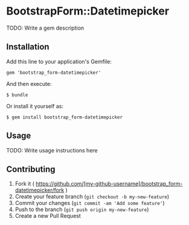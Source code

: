# BootstrapForm::Datetimepicker

TODO: Write a gem description

## Installation

Add this line to your application's Gemfile:

    gem 'bootstrap_form-datetimepicker'

And then execute:

    $ bundle

Or install it yourself as:

    $ gem install bootstrap_form-datetimepicker

## Usage

TODO: Write usage instructions here

## Contributing

1. Fork it ( https://github.com/[my-github-username]/bootstrap_form-datetimepicker/fork )
2. Create your feature branch (`git checkout -b my-new-feature`)
3. Commit your changes (`git commit -am 'Add some feature'`)
4. Push to the branch (`git push origin my-new-feature`)
5. Create a new Pull Request
